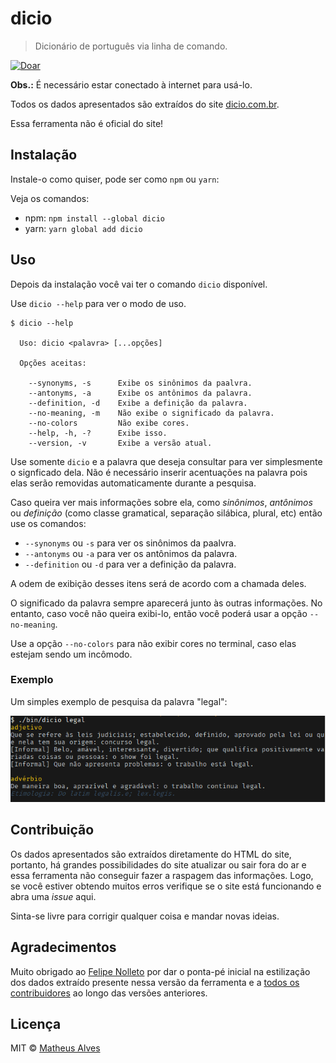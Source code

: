 # dicio

> Dicionário de português via linha de comando.

[![Doar](https://img.shields.io/badge/paypal-doar-179bd7.svg?logo=paypal&style=flat&logoColor=blue)](https://www.paypal.com/cgi-bin/webscr?cmd=_s-xclick&hosted_button_id=3WZ447WCJ54XG&source=url)

**Obs.:** É necessário estar conectado à internet para usá-lo.

Todos os dados apresentados são extraídos do site [dicio.com.br](https://dicio.com.br).

Essa ferramenta não é oficial do site!

## Instalação

Instale-o como quiser, pode ser como `npm` ou `yarn`:

Veja os comandos:

- npm: `npm install --global dicio`
- yarn: `yarn global add dicio`

## Uso

Depois da instalação você vai ter o comando `dicio` disponível.

Use `dicio --help` para ver o modo de uso.

```
$ dicio --help

  Uso: dicio <palavra> [...opções]

  Opções aceitas:

    --synonyms, -s      Exibe os sinônimos da paalvra.
    --antonyms, -a      Exibe os antônimos da palavra.
    --definition, -d    Exibe a definição da palavra.
    --no-meaning, -m    Não exibe o significado da palavra.
    --no-colors         Não exibe cores.
    --help, -h, -?      Exibe isso.
    --version, -v       Exibe a versão atual.
```

Use somente `dicio` e a palavra que deseja consultar para ver simplesmente o
signficado dela. Não é necessário inserir acentuações na palavra pois elas serão
removidas automaticamente durante a pesquisa.

Caso queira ver mais informações sobre ela, como *sinônimos*, *antônimos* ou
*definição* (como classe gramatical, separação silábica, plural, etc) então
use os comandos:

* `--synonyms` ou `-s` para ver os sinônimos da paalvra.
* `--antonyms` ou `-a` para ver os antônimos da palavra.
* `--definition` ou `-d` para ver a definição da palavra.

A odem de exibição desses itens será de acordo com a chamada deles.

O significado da palavra sempre aparecerá junto às outras informações. No
entanto, caso você não queira exibi-lo, então você poderá usar a opção
`--no-meaning`.

Use a opção `--no-colors` para não exibir cores no terminal, caso elas estejam
sendo um incômodo.

### Exemplo

Um simples exemplo de pesquisa da palavra "legal":

![Screenshot](./screenshot.png)

## Contribuição

Os dados apresentados são extraídos diretamente do HTML do site, portanto, há
grandes possibilidades do site atualizar ou sair fora do ar e essa ferramenta
não conseguir fazer a raspagem das informações. Logo, se você estiver obtendo
muitos erros verifique se o site está funcionando e abra uma *issue* aqui.

Sinta-se livre para corrigir qualquer coisa e mandar novas ideias.

## Agradecimentos

Muito obrigado ao [Felipe Nolleto](https://github.com/nolleto) por dar o
ponta-pé inicial na estilização dos dados extraído presente nessa versão da
ferramenta e a
[todos os contribuidores](https://github.com/theuves/dicio/graphs/contributors)
ao longo das versões anteriores.

## Licença

MIT &copy; [Matheus Alves](https://github.com/theuves)
